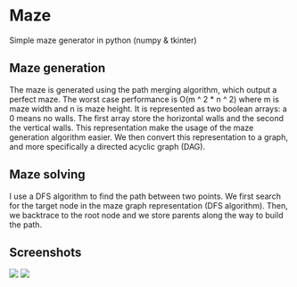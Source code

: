 # Maze
Simple maze generator in python (numpy &amp; tkinter)

## Maze generation
The maze is generated using the path merging algorithm, which output a perfect maze. The worst case performance is O(m ^ 2 * n ^ 2) where m is maze width and n is maze height.
It is represented as two boolean arrays: a 0 means no walls. The first array store the horizontal walls and the second the vertical walls.
This representation make the usage of the maze generation algorithm easier.
We then convert this representation to a graph, and more specifically a directed acyclic graph (DAG).

## Maze solving
I use a DFS algorithm to find the path between two points.
We first search for the target node in the maze graph representation (DFS algorithm). Then, we backtrace to the root node and we store parents along the way to build the path.

## Screenshots
![](https://i.ibb.co/JsqMGhB/p1.png)
![](https://i.ibb.co/p1j5dD7/p2.png)

